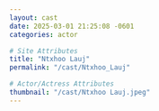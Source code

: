 ```yaml
---
layout: cast
date: 2025-03-01 21:25:08 -0601
categories: actor

# Site Attributes
title: "Ntxhoo Lauj"
permalink: "/cast/Ntxhoo_Lauj"

# Actor/Actress Attributes
thumbnail: "/cast/Ntxhoo Lauj.jpeg"
---
```


